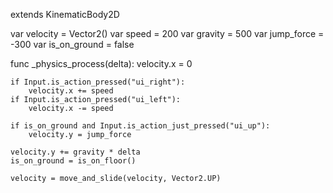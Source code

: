 extends KinematicBody2D

var velocity = Vector2()
var speed = 200
var gravity = 500
var jump_force = -300
var is_on_ground = false

func _physics_process(delta):
    velocity.x = 0

    if Input.is_action_pressed("ui_right"):
        velocity.x += speed
    if Input.is_action_pressed("ui_left"):
        velocity.x -= speed

    if is_on_ground and Input.is_action_just_pressed("ui_up"):
        velocity.y = jump_force

    velocity.y += gravity * delta
    is_on_ground = is_on_floor()

    velocity = move_and_slide(velocity, Vector2.UP)

